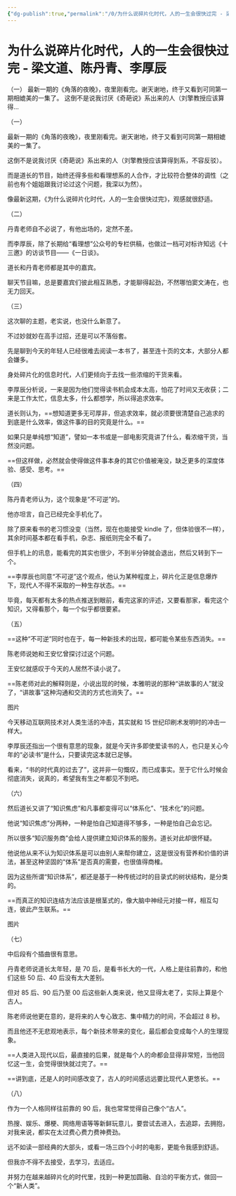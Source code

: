 ```yaml
---
{"dg-publish":true,"permalink":"/0/为什么说碎片化时代，人的一生会很快过完 - 梁文道、陈丹青、李厚辰/","created":"2023-06-01T13:47:15.100+08:00","updated":"2023-06-07T13:39:12.407+08:00"}
---
```


# 为什么说碎片化时代，人的一生会很快过完 - 梁文道、陈丹青、李厚辰

（一） 最新一期的《角落的夜晚》，夜里刚看完。谢天谢地，终于又看到可同第一期相媲美的一集了。 这倒不是说我讨厌《奇葩说》系出来的人（刘擎教授应该算得...

（一）

最新一期的《角落的夜晚》，夜里刚看完。谢天谢地，终于又看到可同第一期相媲美的一集了。

这倒不是说我讨厌《奇葩说》系出来的人（刘擎教授应该算得到系，不容反驳）。

而是道长的节目，始终还得多些和看理想系的人合作，才比较符合整体的调性（之前也有个姐姐跟我讨论过这个问题，我深以为然）。

像最新这期，《为什么说碎片化时代，人的一生会很快过完》，观感就很舒适。

（二）

丹青老师自不必说了，有他出场的，定然不差。

而李厚辰，除了长期给“看理想”公众号的专栏供稿，也做过一档可对标许知远《十三邀》的访谈节目——《一日谈》。

道长和丹青老师都是其中的嘉宾。

聊天节目嘛，总是要嘉宾们彼此相互熟悉，才能聊得起劲，不然哪怕窦文涛在，也无力回天。

（三）

这次聊的主题，老实说，也没什么新意了。

不过妙就妙在高手过招，还是可以不落俗套。

先是聊到今天的年轻人已经很难去阅读一本书了，甚至连十页的文本，大部分人都会嫌多。

身处碎片化的信息时代，人们更倾向于去找一些浓缩的干货来看。

李厚辰分析说，一来是因为他们觉得读书机会成本太高，怕花了时间又无收获；二来是工作太忙，信息太多，什么都想学，所以得追求效率。

道长则认为，==想知道更多无可厚非，但追求效率，就必须要很清楚自己追求的到底是什么效率，做这件事的目的究竟是什么。==

如果只是单纯想“知道”，譬如一本书或是一部电影究竟讲了什么，看浓缩干货，当然没问题。

==但这样做，必然就会使得做这件事本身的其它价值被淹没，缺乏更多的深度体验、感受、思考。==

（四）

陈丹青老师认为，这个现象是“不可逆”的。

他亦坦言，自己已经完全手机化了。

除了原来看书的老习惯没变（当然，现在也能接受 kindle 了，但体验很不一样），其余时间基本都在看手机，杂志、报纸则完全不看了。

但手机上的讯息，能看完的其实也很少，不到半分钟就会退出，然后又转到下一个。

==李厚辰也同意“不可逆”这个观点，他认为某种程度上，碎片化正是信息爆炸下，现代人不得不采取的一种生存状态。==

毕竟，每天都有太多的热点推送到眼前，看完这家的评述，又要看那家，看完这个知识，又得看那个，每一个似乎都很要紧。

（五）

==这种“不可逆”同时也在于，每一种新技术的出现，都可能令某些东西消失。==

陈老师说她和王安忆曾探讨过这个问题。

王安忆就感叹于今天的人居然不读小说了。

==陈老师对此的解释则是，小说出现的时候，本雅明说的那种“讲故事的人”就没了，“讲故事”这种沟通和交流的方式也消失了。==

图片

今天移动互联网技术对人类生活的冲击，其实就和 15 世纪印刷术发明时的冲击一样大。

李厚辰还指出一个很有意思的现象，就是今天许多即使爱读书的人，也只是关心今年的“必读书”是什么，只要读完这本就已足够。

看来，“书的时代真的过去了”，这并非一句慨叹，而已成事实。至于它什么时候会彻底消失，说真的，希望我有生之年都见不到吧。

（六）

然后道长又讲了“知识焦虑”和凡事都变得可以“体系化”、“技术化”的问题。

他说“知识焦虑”分两种，一种是怕自己知道得不够多，一种是怕自己会忘记。

所以很多“知识服务商”会给人提供建立知识体系的服务。道长对此却很怀疑。

他说他从来不认为知识体系是可以由别人来帮你建立，这是很没有营养和价值的讲法，甚至这种坚固的“体系”是否真的需要，也很值得商榷。

因为这些所谓“知识体系”，都还是基于一种传统过时的目录式的树状结构，是分类的。

==而真正的知识连结方法应该是根茎式的，像大脑中神经元对接一样，相互勾连，彼此产生联系。==

图片

（七）

中后段有个插曲很有意思。

丹青老师说道长太年轻，是 70 后，是看书长大的一代，人格上是往前靠的，和他们这些 50 后、40 后没有太大差别。

但对 85 后、90 后乃至 00 后这些新人类来说，他又显得太老了，实际上算是个古人。

陈老师说他更在意的，是将来的人专心致志、集中精力的时间，不会超过 8 秒。

而且他还不无悲观地表示，每个新技术带来的变化，最后都会变成每个人的生理现象。

==人类进入现代以后，最直接的后果，就是每个人的命都会显得非常短，当他回忆这一生，会觉得很快就过完了。==

==讲到底，还是人的时间感改变了，古人的时间感远远要比现代人更悠长。==

（八）

作为一个人格同样往前靠的 90 后，我也常常觉得自己像个“古人”。

热搜、娱乐、爆梗、网络用语等等新鲜玩意儿，要尝试去进入，去追踪，去拥抱，对我来说，都实在太过费心费力费神费劲。

远不如读一部经典的大部头，或看一场三四个小时的电影，更能令我感到舒适。

但我亦不得不去接受，去学习，去适应。

并努力在越来越碎片化的时代里，找到一种更加圆融、自洽的平衡方式，做回一个“新人类”。
